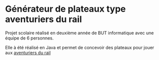 # Générateur de plateaux type aventuriers du rail

Projet scolaire réalisé en deuxième année de BUT informatique avec une équipe de 6 personnes.

Elle à été réalisé en Java et permet de concevoir des plateaux pour jouer aux [aventuriers du rail](https://github.com/FloRobart/Jeu_aventurier_du_rail/)
